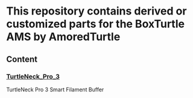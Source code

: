 # This repository contains derived or customized parts for the BoxTurtle AMS by AmoredTurtle

## Content

### [TurtleNeck_Pro_3](./TurtleNeck_Pro_3)
TurtleNeck Pro 3 Smart Filament Buffer
